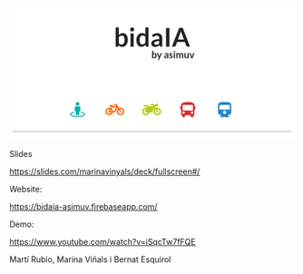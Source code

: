 ![alt text](header.png "bidaIA by asimuv")

Slides

https://slides.com/marinavinyals/deck/fullscreen#/

Website:

https://bidaia-asimuv.firebaseapp.com/

Demo:

https://www.youtube.com/watch?v=iSqcTw7fFQE

Martí Rubio, Marina Viñals i Bernat Esquirol
